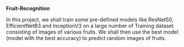 **Fruit-Recognition**

In this project, we shall train some pre-defined models like ResNet50, EfficientNetB3 and InceptionV3 on a large number of Training dataset consisting of images of various fruits.
We shall then use the best model (model with the best accuracy) to predict random images of fruits.

